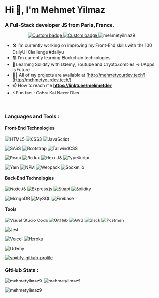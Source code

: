 <h1 align="left">Hi 👋, I'm Mehmet Yilmaz</h1>
<h3 align="left">A Full-Stack developer JS from Paris, France.</h3>

<p align="center"> 
 
  <a href="https://www.linkedin.com/in/mehmet-yilmaz-50597715b/" target="blank">
   <img alt="Custom badge" src="https://img.shields.io/badge/linkedin-%230077B5.svg?style=for-the-badge&logo=linkedin&logoColor=white">
  </a>

  
  <a href="mailto:mehmet.web.y@gmail.com" alt="Email Link">
    <img alt="Custom badge" src="https://img.shields.io/static/v1?message=Contact Me&label=&logo=gmail&logoColor=FFFFFF&style=for-the-badge&color=f53b57">
  </a>
  <img src="https://komarev.com/ghpvc/?username=mehmetyilmaz9&label=Profile%20views&color=0e75b6&style=flat" alt="mehmetyilmaz9" /> 

</p>

- 🛠   I’m currently working on improving my Front-End skills with the 100 DailyUI Challenge #dailyui
- 📚   I’m currently learning Blockchain technologies
- 🥷   Learning Solidity with Udemy, Youtube and CryptoZombies => DApps is Future
- 👨‍💻   All of my projects are available at [http://mehmetyourdev.tech/](http://mehmetyourdev.tech/)
- 📫   How to reach me **https://linktr.ee/mehmetdev**
- ⚡   Fun fact : Cobra Kai Never Dies

<br />

<h3 align="left">Languages and Tools :</h3>

<h4>Front-End Technologies</h4>

![HTML5](https://img.shields.io/badge/html5-%23E34F26.svg?style=for-the-badge&logo=html5&logoColor=white)
![CSS3](https://img.shields.io/badge/css3-%231572B6.svg?style=for-the-badge&logo=css3&logoColor=white)
![JavaScript](https://img.shields.io/badge/javascript-%23323330.svg?style=for-the-badge&logo=javascript&logoColor=%23F7DF1E)

![SASS](https://img.shields.io/badge/SASS-hotpink.svg?style=for-the-badge&logo=SASS&logoColor=white)
![Bootstrap](https://img.shields.io/badge/bootstrap-%23563D7C.svg?style=for-the-badge&logo=bootstrap&logoColor=white)
![TailwindCSS](https://img.shields.io/badge/tailwindcss-%2338B2AC.svg?style=for-the-badge&logo=tailwind-css&logoColor=white)

![React](https://img.shields.io/badge/react-%2320232a.svg?style=for-the-badge&logo=react&logoColor=%2361DAFB)
![Redux](https://img.shields.io/badge/redux-%23593d88.svg?style=for-the-badge&logo=redux&logoColor=white)
![Next JS](https://img.shields.io/badge/Next-black?style=for-the-badge&logo=next.js&logoColor=white)
![TypeScript](https://img.shields.io/badge/typescript-%23007ACC.svg?style=for-the-badge&logo=typescript&logoColor=white)

![Yarn](https://img.shields.io/badge/yarn-%232C8EBB.svg?style=for-the-badge&logo=yarn&logoColor=white)
![NPM](https://img.shields.io/badge/NPM-%23000000.svg?style=for-the-badge&logo=npm&logoColor=white)
![Webpack](https://img.shields.io/badge/webpack-%238DD6F9.svg?style=for-the-badge&logo=webpack&logoColor=black)
![Socket.io](https://img.shields.io/badge/Socket.io-black?style=for-the-badge&logo=socket.io&badgeColor=010101)

  
<h4>Back-End Technologies</h4>

![NodeJS](https://img.shields.io/badge/node.js-6DA55F?style=for-the-badge&logo=node.js&logoColor=white)
![Express.js](https://img.shields.io/badge/express.js-%23404d59.svg?style=for-the-badge&logo=express&logoColor=%2361DAFB)
![Strapi](https://img.shields.io/badge/strapi-%232E7EEA.svg?style=for-the-badge&logo=strapi&logoColor=white)
![Solidity](https://img.shields.io/badge/Solidity-%23363636.svg?style=for-the-badge&logo=solidity&logoColor=white)

![MongoDB](https://img.shields.io/badge/MongoDB-%234ea94b.svg?style=for-the-badge&logo=mongodb&logoColor=white)
![MySQL](https://img.shields.io/badge/mysql-%2300f.svg?style=for-the-badge&logo=mysql&logoColor=white)
![Firebase](https://img.shields.io/badge/firebase-%23039BE5.svg?style=for-the-badge&logo=firebase)

<h4>Tools</h4>  

![Visual Studio Code](https://img.shields.io/badge/Visual%20Studio%20Code-0078d7.svg?style=for-the-badge&logo=visual-studio-code&logoColor=white)
![GitHub](https://img.shields.io/badge/github-%23121011.svg?style=for-the-badge&logo=github&logoColor=white)
![AWS](https://img.shields.io/badge/AWS-%23FF9900.svg?style=for-the-badge&logo=amazon-aws&logoColor=white)
![Slack](https://img.shields.io/badge/Slack-4A154B?style=for-the-badge&logo=slack&logoColor=white)
![Postman](https://img.shields.io/badge/Postman-FF6C37?style=for-the-badge&logo=postman&logoColor=white)

![Jest](https://img.shields.io/badge/-jest-%23C21325?style=for-the-badge&logo=jest&logoColor=white)

![Vercel](https://img.shields.io/badge/vercel-%23000000.svg?style=for-the-badge&logo=vercel&logoColor=white)
![Heroku](https://img.shields.io/badge/heroku-%23430098.svg?style=for-the-badge&logo=heroku&logoColor=white)

![Udemy](https://img.shields.io/badge/Udemy-A435F0?style=for-the-badge&logo=Udemy&logoColor=white)

[![spotify-github-profile](https://spotify-github-profile.vercel.app/api/view?uid=elyasmehmet&cover_image=true&theme=novatorem&bar_color=53b14f&bar_color_cover=false)](https://github.com/kittinan/spotify-github-profile)

<h3 align="left">GitHub Stats : </h3>

<p><img align="left" src="https://github-readme-stats.vercel.app/api/top-langs?username=mehmetyilmaz9&show_icons=true&locale=en&layout=compact" alt="mehmetyilmaz9" /></p>

<p>&nbsp;<img align="center " src="https://github-readme-stats.vercel.app/api?username=mehmetyilmaz9&show_icons=true&locale=en" alt="mehmetyilmaz9" /></p>

<p><img align="center" src="https://github-readme-streak-stats.herokuapp.com/?user=mehmetyilmaz9&" alt="mehmetyilmaz9" /></p>

